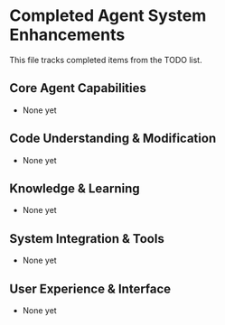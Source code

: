 # Completed Agent System Enhancements

This file tracks completed items from the TODO list.

## Core Agent Capabilities
- None yet

## Code Understanding & Modification
- None yet

## Knowledge & Learning
- None yet

## System Integration & Tools
- None yet

## User Experience & Interface
- None yet
